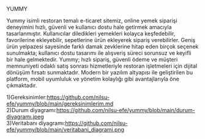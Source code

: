 YUMMY

Yummy isimli restoran temalı e-ticaret sitemiz, online yemek siparişi deneyimini hızlı, güvenli ve kullanıcı dostu hale getirmek amacıyla tasarlanmıştır. Kullanıcılar diledikleri yemekleri kolayca keşfedebilir, favorilerine ekleyebilir, sepetlerine ürün ekleyerek sipariş verebilirler. Geniş ürün yelpazesi sayesinde farklı damak zevklerine hitap eden birçok seçenek sunulmakta; kullanıcı dostu tasarımı ile alışveriş süreci sorunsuz ve keyifli bir hale gelmektedir.
Yummy; hızlı sipariş, güvenli ödeme ve müşteri memnuniyeti odaklı satış sonrası hizmetleriyle restoran işletmeleri için dijital dönüşüm fırsatı sunmaktadır. Modern bir yazılım altyapısı ile geliştirilen bu platform, mobil uyumluluk ve yönetim kolaylığı gibi avantajlarıyla öne çıkmaktadır.

1)Gereksinimler:https://github.com/nilsu-efe/yummy/blob/main/gereksinimlerim.md    
2)Durum diyagramı:https://github.com/nilsu-efe/yummy/blob/main/durum-diyagramı.jpeg   
3)Veritabanı diyagramı:https://github.com/nilsu-efe/yummy/blob/main/veritabani_diagrami.png

